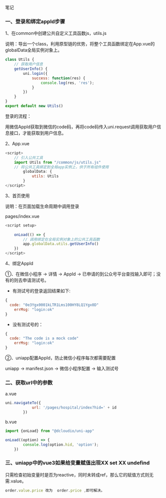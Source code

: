 笔记

### 一、登录和绑定appId步骤

1、在common中创建公共自定义工具函数js，utils.js

说明：导出一个class，利用原型链的优势，将整个工具函数绑定在App.vue的globalData全局实例对象上。

```js
class Utils {
	// 获取用户信息
	getUserInfo() {
		uni.login({
			success: function(res) {
				console.log(res, 'res');
			}
		})
	}
}
export default new Utils()
```

登录的流程：

用微信AppId获取到微信的code码，再将code码传入uni.request调用获取用户信息接口，才能获取到用户信息。

2、App.vue

```js
<script>
	// 引入公共工具
	import Utils from "/common/js/utils.js"
	// 将公共工具绑定到全局app实例上，供于所有组件使用
		globalData: {
			utils: Utils
		}
</script>
```

3、首页使用

说明：在页面加载生命周期中调用登录

 pages/index.vue

```js
<script setup>
  
	onLoad(() => {
		// 调用绑定在全局实例对象上的公共工具函数
		app.globalData.utils.getUserInfo()
	})
</script>
```

4、绑定AppId   

①、在微信小程序 -> 详情 -> AppId -> 已申请的到公众号平台查找输入即可；没有的则去申请测试号。

- 有测试号的登录返回结果如下:

```js
{
  code: "0e3Ygx0001kLTR1Lms100HY8LQ1Ygx0D"
	errMsg: "login:ok"
}
```

- 没有测试号的：

```js
{
  code: "The code is a mock code"
	errMsg: "login:ok"
}
```

②、uniapp配置AppId，防止微信小程序每次都需要配置

uniapp -> manifest.json -> 微信小程序配置 -> 输入测试号

### 二、获取url中的参数

a.vue

```js
uni.navigateTo({
			url: '/pages/hospital/index?hid=' + id
		})
```

b.vue

```js
import {onLoad} from "@dcloudio/uni-app"

onLoad((option) => {
		console.log(option.hid, 'option');
	})
```

### 三、uniapp中的vue3如果给变量赋值出现XX set XX undefind

只需检查初始变量时是否为reactive，同时未转成ref，那么它的赋值方式则无需.value。

```js
order.value.price 改为  order.price ,即可解决。
```





 